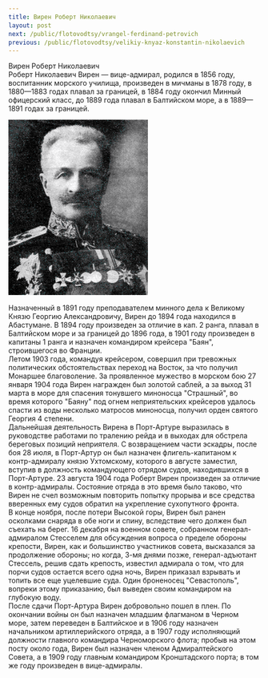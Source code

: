 ```yaml
---
title: Вирен Роберт Николаевич
layout: post
next: /public/flotovodtsy/vrangel-ferdinand-petrovich
previous: /public/flotovodtsy/velikiy-knyaz-konstantin-nikolaevich
---
```


Вирен Роберт Николаевич  
Роберт Николаевич Вирен — вице-адмирал, родился в 1856 году, воспитанник морского училища, произведен в мичманы в 1878 году, в 1880—1883 годах плавал за границей, в 1884 году окончил Минный офицерский класс, до 1889 года плавал в Балтийском море, а в 1889—1891 годах за границей.   
  

![](/assets/img/Viren.gif)  

  
Назначенный в 1891 году преподавателем минного дела к Великому Князю Георгию Александровичу, Вирен до 1894 года находился в Абастумане. В 1894 году произведен за отличие в кап. 2 ранга, плавал в Балтийском море и за границей до 1896 года, в 1901 году произведен в капитаны 1 ранга и назначен командиром крейсера "Баян", строившегося во Франции.   
Летом 1903 года, командуя крейсером, совершил при тревожных политических обстоятельствах переход на Восток, за что получил Монаршее благоволение. За проявленное мужество в морском бою 27 января 1904 года Вирен награжден был золотой саблей, а за выход 31 марта в море для спасения тонувшего миноносца "Страшный", во время которого "Баяну" под огнем неприятельских крейсеров удалось спасти из воды несколько матросов миноносца, получил орден святого Георгия 4 степени.   
Дальнейшая деятельность Вирена в Порт-Артуре выразилась в руководстве работами по тралению рейда и в выходах для обстрела береговых позиций неприятеля. С возвращением части эскадры, после боя 28 июля, в Порт-Артур он был назначен флигель-капитаном к контр-адмиралу князю Ухтомскому, которого в августе заместил, вступив в должность командующего отрядом судов, находившихся в Порт-Артуре. 23 августа 1904 года Роберт Вирен произведен за отличие в контр-адмиралы. Состояние отряда в это время было таково, что Вирен не счел возможным повторить попытку прорыва и все средства вверенных ему судов обратил на укрепление сухопутного фронта.   
В конце ноября, после потери Высокой горы, Вирен был ранен осколками снаряда в обе ноги и спину, вследствие чего должен был съехать на берег. 16 декабря на военном совете, собранном генерал-адмиралом Стесселем для обсуждения вопроса о пределе обороны крепости, Вирен, как и большинство участников совета, высказался за продолжение обороны; но когда, 3-мя днями позже, генерал-адъютант Стессель, решив сдать крепость, известил адмирала о том, что для порчи судов остается всего одна ночь, Вирен приказал взрывать и топить все еще уцелевшие суда. Один броненосец "Севастополь", вопреки этому приказанию, был выведен своим командиром на глубокую воду.   
После сдачи Порт-Артура Вирен добровольно пошел в плен. По окончании войны он был назначен младшим флагманом в Черном море, затем переведен в Балтийское и в 1906 году назначен начальником артиллерийского отряда, а в 1907 году исполняющий должности главного командиpa Черноморского флота; пробыв на этом посту около года, Вирен был назначен членом Адмиралтейского Совета, а в 1909 году главным командиром Кронштадского порта; в том же году произведен в вице-адмиралы.